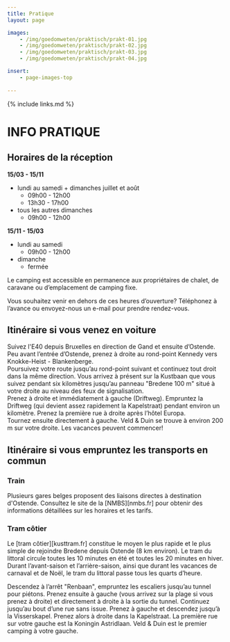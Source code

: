 ```yaml
---
title: Pratique
layout: page

images:
    - /img/goedomweten/praktisch/prakt-01.jpg
    - /img/goedomweten/praktisch/prakt-02.jpg
    - /img/goedomweten/praktisch/prakt-03.jpg
    - /img/goedomweten/praktisch/prakt-04.jpg

insert:
    - page-images-top
    
---
```


{% include links.md %}

# INFO PRATIQUE

## Horaires de la réception

<B>15/03 - 15/11</B>
- lundi au samedi + dimanches juillet et août
    - 09h00 - 12h00
    - 13h30 - 17h00
- tous les autres dimanches
    - 09h00 - 12h00
    
<B>15/11 - 15/03</B>
- lundi au samedi
    - 09h00 - 12h00
- dimanche
    - fermée



Le camping est accessible en permanence aux propriétaires de chalet, 
de caravane ou d’emplacement de camping fixe.

Vous souhaitez venir en dehors de ces heures d’ouverture? Téléphonez à l’avance ou envoyez-nous un e-mail pour prendre rendez-vous.


## Itinéraire si vous venez en voiture

Suivez l'E40 depuis Bruxelles en direction de Gand et ensuite d’Ostende. Peu avant l’entrée d’Ostende, prenez à droite au rond-point Kennedy vers Knokke-Heist - Blankenberge.<br>
Poursuivez votre route jusqu’au rond-point suivant et continuez tout droit dans la même direction. Vous arrivez à présent sur la Kustbaan que vous suivez pendant six kilomètres jusqu’au panneau "Bredene 100 m" situé à votre droite au niveau des feux de signalisation.<br> 
Prenez à droite et immédiatement à gauche (Driftweg). Empruntez la Driftweg (qui devient assez rapidement la Kapelstraat) pendant environ un kilomètre. Prenez la première rue à droite après l’hôtel Europa.<br>
Tournez ensuite directement à gauche. Veld & Duin se trouve à environ 200 m sur votre droite. Les vacances peuvent commencer!

## Itinéraire si vous empruntez les transports en commun


### Train

Plusieurs gares belges proposent des liaisons directes à destination d'Ostende. Consultez le site de la [NMBS][nmbs.fr] pour obtenir des informations détaillées sur les horaires et les tarifs.

### Tram côtier

Le [tram côtier][kusttram.fr] constitue le moyen le plus rapide et le plus simple de rejoindre Bredene depuis Ostende (8 km environ). Le tram du littoral circule toutes les 10 minutes en été et toutes les 20 minutes en hiver. Durant l’avant-saison et l’arrière-saison, ainsi que durant les vacances de carnaval et de Noël, le tram du littoral passe tous les quarts d’heure.<br>

Descendez à l’arrêt "Renbaan", empruntez les escaliers jusqu’au tunnel pour piétons. Prenez ensuite à gauche (vous arrivez sur la plage si vous prenez à droite) et directement à droite à la sortie du tunnel. Continuez jusqu’au bout d’une rue sans issue. Prenez à gauche et descendez jusqu’à la Visserskapel. Prenez alors à droite dans la Kapelstraat. La première rue sur votre gauche est la Koningin Astridlaan. Veld & Duin est le premier camping à votre gauche.


